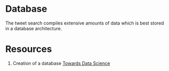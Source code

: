 # Database
The tweet search compiles extensive amounts of data which is best stored in a database architecture.
# Resources
1. Creation of a database [Towards Data Science](https://towardsdatascience.com/how-to-build-a-database-using-python-f4b62a19d190)